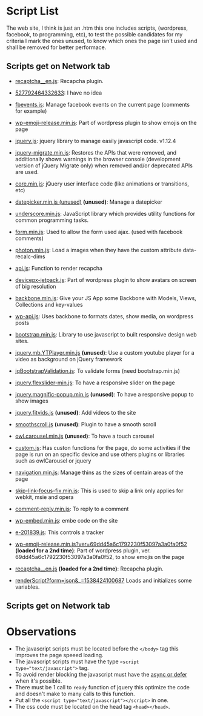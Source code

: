 # Script List

The web site, I think is just an .htm this one includes scripts, (wordpress, facebook, to programming, etc), to test the possible candidates for my criteria I mark the ones unused, to know which ones the page isn't used and shall be removed for better performace.

## Scripts get on Network tab

- [recaptcha__en.js](https://comtrckhrd.online/landers/upworkscripts/1_over_bs/aunt_sues_files/recaptcha__en.js):
Recapcha plugin.

- [527792464332633](https://comtrckhrd.online/landers/upworkscripts/1_over_bs/aunt_sues_files/527792464332633):
I have no idea

- [fbevents.js](https://comtrckhrd.online/landers/upworkscripts/1_over_bs/aunt_sues_files/fbevents.js):
Manage facebook events on the current page (comments for example)

- [wp-emoji-release.min.js](https://comtrckhrd.online/landers/upworkscripts/1_over_bs/aunt_sues_files/wp-emoji-release.min.js):
Part of wordpress plugin to show emojis on the page

- [jquery.js](https://comtrckhrd.online/landers/upworkscripts/1_over_bs/aunt_sues_files/jquery.js):
jquery library to manage easily javascript code.  v1.12.4

- [jquery-migrate.min.js](https://comtrckhrd.online/landers/upworkscripts/1_over_bs/aunt_sues_files/jquery-migrate.min.js):
Restores the APIs that were removed, and additionally shows warnings in the browser console (development version of jQuery Migrate only) when removed and/or deprecated APIs are used.

- [core.min.js](https://comtrckhrd.online/landers/upworkscripts/1_over_bs/aunt_sues_files/core.min.js):
jQuery user interface code (like animations or transitions, etc)

- [datepicker.min.js (unused)](https://comtrckhrd.online/landers/upworkscripts/1_over_bs/aunt_sues_files/datepicker.min.js) **(unused)**:
Manage a datepicker

- [underscore.min.js](https://comtrckhrd.online/landers/upworkscripts/1_over_bs/aunt_sues_files/underscore.min.js):
JavaScript library which provides utility functions for common programming tasks.

- [form.min.js](https://comtrckhrd.online/landers/upworkscripts/1_over_bs/aunt_sues_files/form.min.js):
Used to allow the form used ajax. (used with facebook comments)

- [photon.min.js](https://comtrckhrd.online/landers/upworkscripts/1_over_bs/aunt_sues_files/photon.min.js):
Load a images when they have the custom attribute data-recalc-dims

- [api.js](https://comtrckhrd.online/landers/upworkscripts/1_over_bs/aunt_sues_files/api.js):
Function to render recapcha

- [devicepx-jetpack.js](https://comtrckhrd.online/landers/upworkscripts/1_over_bs/aunt_sues_files/devicepx-jetpack.js):
Part of wordpress plugin to show avatars on screen of big resolution

- [backbone.min.js](https://comtrckhrd.online/landers/upworkscripts/1_over_bs/aunt_sues_files/backbone.min.js):
Give your JS App some Backbone with Models, Views, Collections and key-values

- [wp-api.js](https://comtrckhrd.online/landers/upworkscripts/1_over_bs/aunt_sues_files/wp-api.js):
Uses backbone to formats dates, show media, on wordpress posts

- [bootstrap.min.js](https://comtrckhrd.online/landers/upworkscripts/1_over_bs/aunt_sues_files/bootstrap.min.js):
Library to use javascript to built responsive design web sites.

- [jquery.mb.YTPlayer.min.js](https://comtrckhrd.online/landers/upworkscripts/1_over_bs/aunt_sues_files/jquery.mb.YTPlayer.min.js) **(unused)**:
Use a custom youtube player for a video as background on jQuery framework

- [jqBootstrapValidation.js](https://comtrckhrd.online/landers/upworkscripts/1_over_bs/aunt_sues_files/jqBootstrapValidation.js):
To validate forms (need bootstrap.min.js)

- [jquery.flexslider-min.js](https://comtrckhrd.online/landers/upworkscripts/1_over_bs/aunt_sues_files/jquery.flexslider-min.js):
To have a responsive slider on the page

- [jquery.magnific-popup.min.js](https://comtrckhrd.online/landers/upworkscripts/1_over_bs/aunt_sues_files/jquery.magnific-popup.min.js) **(unused)**:
To have a responsive popup to show images

- [jquery.fitvids.js](https://comtrckhrd.online/landers/upworkscripts/1_over_bs/aunt_sues_files/jquery.fitvids.js) **(unused)**:
Add videos to the site

- [smoothscroll.js](https://comtrckhrd.online/landers/upworkscripts/1_over_bs/aunt_sues_files/smoothscroll.js) **(unused)**:
Plugin to have a smooth scroll

- [owl.carousel.min.js](https://comtrckhrd.online/landers/upworkscripts/1_over_bs/aunt_sues_files/owl.carousel.min.js) **(unused)**:
To have a touch carousel

- [custom.js](https://comtrckhrd.online/landers/upworkscripts/1_over_bs/aunt_sues_files/custom.js):
Has custon functions for the page, do some activities if the page is run on an specific device and use others plugins or libraries such as owlCarousel or jquery

- [navigation.min.js](https://comtrckhrd.online/landers/upworkscripts/1_over_bs/aunt_sues_files/navigation.min.js):
Manage thins as the sizes of centain areas of the page

- [skip-link-focus-fix.min.js](https://comtrckhrd.online/landers/upworkscripts/1_over_bs/aunt_sues_files/skip-link-focus-fix.min.js):
This is used to skip a link only applies for webkit, msie and opera

- [comment-reply.min.js](https://comtrckhrd.online/landers/upworkscripts/1_over_bs/aunt_sues_files/comment-reply.min.js):
To reply to a comment

- [wp-embed.min.js](https://comtrckhrd.online/landers/upworkscripts/1_over_bs/aunt_sues_files/wp-embed.min.js):
embe code on the site

- [e-201839.js](https://comtrckhrd.online/landers/upworkscripts/1_over_bs/aunt_sues_files/e-201839.js):
This controls a tracker

- [wp-emoji-release.min.js?ver=69dd45a6c1792230f53097a3a0fa0f52](https://comtrckhrd.online/landers/upworkscripts/1_over_bs/aunt_sues_files/wp-emoji-release.min.js?ver=69dd45a6c1792230f53097a3a0fa0f52) **(loaded for a 2nd time)**:
Part of wordpress plugin, ver. 69dd45a6c1792230f53097a3a0fa0f52, to show emojis on the page

- [recaptcha__en.js](https://comtrckhrd.online/landers/upworkscripts/1_over_bs/aunt_sues_files/recaptcha__en.js) **(loaded for a 2nd time)**:
Recapcha plugin.

- [renderScript?form=json&_=1538424100687](https://www.tickerassist.co.uk/ProgressiveTickers/WebServiceProgressiveTickerScript.asmx/renderScript?form=json&_=1538424100687)
Loads and initializes some variables.

## Scripts get on Network tab



# Observations

- The javascript scripts must be located before the `</body>` tag this improves the page speeed loading.
- The javascript scripts must have the type `<script type="text/javascript">` tag.
- To avoid render blocking the javascript must have the [async or defer](https://www.growingwiththeweb.com/2014/02/async-vs-defer-attributes.html) when it's possible.
- There must be 1 call to `ready` function of jquery this optimize the code and doesn't make to many calls to this function.
- Put all the `<script type="text/javascript"></script>` in one.
- The css code must be located on the head tag `<head></head>`.